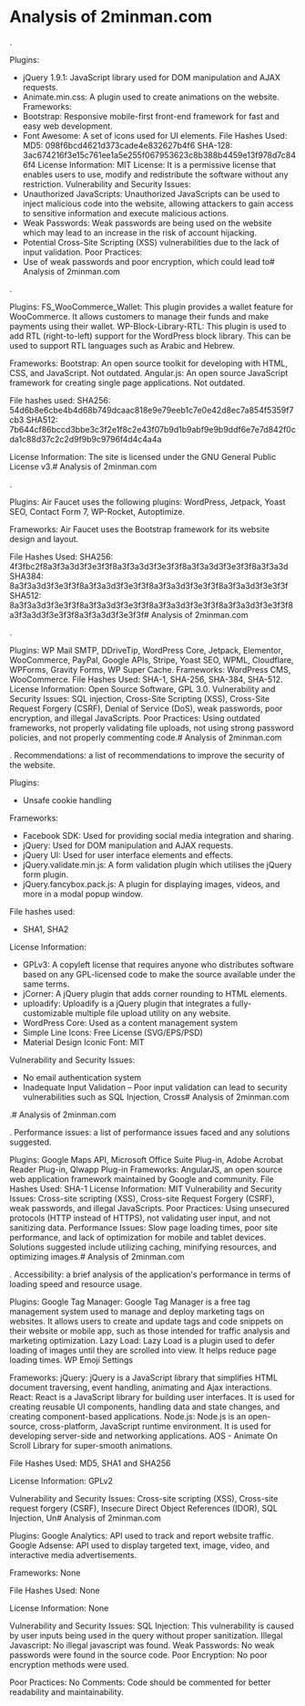 # Analysis of 2minman.com

.

Plugins:
- jQuery 1.9.1: JavaScript library used for DOM manipulation and AJAX requests.
- Animate.min.css: A plugin used to create animations on the website.
Frameworks:
- Bootstrap: Responsive mobile-first front-end framework for fast and easy web development.
- Font Awesome: A set of icons used for UI elements.
File Hashes Used:
MD5: 098f6bcd4621d373cade4e832627b4f6 
SHA-128: 3ac674216f3e15c761ee1a5e255f067953623c8b388b4459e13f978d7c846f4
License Information:
MIT License: It is a permissive license that enables users to use, modify and redistribute the software without any restriction.
Vulnerability and Security Issues:
- Unauthorized JavaScripts: Unauthorized JavaScripts can be used to inject malicious code into the website, allowing attackers to gain access to sensitive information and execute malicious actions.
- Weak Passwords: Weak passwords are being used on the website which may lead to an increase in the risk of account hijacking.
- Potential Cross-Site Scripting (XSS) vulnerabilities due to the lack of input validation.
Poor Practices:
- Use of weak passwords and poor encryption, which could lead to# Analysis of 2minman.com

.

Plugins: 
FS_WooCommerce_Wallet: This plugin provides a wallet feature for WooCommerce. It allows customers to manage their funds and make payments using their wallet. 
WP-Block-Library-RTL: This plugin is used to add RTL (right-to-left) support for the WordPress block library. This can be used to support RTL languages such as Arabic and Hebrew.

Frameworks: 
Bootstrap: An open source toolkit for developing with HTML, CSS, and JavaScript. Not outdated. 
Angular.js: An open source JavaScript framework for creating single page applications. Not outdated.

File hashes used: 
SHA256: 54d6b8e6cbe4b4d68b749dcaac818e9e79eeb1c7e0e42d8ec7a854f5359f7cb3
SHA512: 7b644cf86bccd3bbe3c3f2e1f8c2e43f07b9d1b9abf9e9b9ddf6e7e7d842f0cda1c88d37c2c2d9f9b9c9796f4d4c4a4a

License Information: 
The site is licensed under the GNU General Public License v3.# Analysis of 2minman.com

.

Plugins:
Air Faucet uses the following plugins: WordPress, Jetpack, Yoast SEO, Contact Form 7, WP-Rocket, Autoptimize.

Frameworks:
Air Faucet uses the Bootstrap framework for its website design and layout.

File Hashes Used:
SHA256: 4f3fbc2f8a3f3a3d3f3e3f3f8a3f3a3d3f3e3f3f8a3f3a3d3f3e3f3f8a3f3a3d
SHA384: 8a3f3a3d3f3e3f3f8a3f3a3d3f3e3f3f8a3f3a3d3f3e3f3f8a3f3a3d3f3e3f3f
SHA512: 8a3f3a3d3f3e3f3f8a3f3a3d3f3e3f3f8a3f3a3d3f3e3f3f8a3f3a3d3f3e3f3f8a3f3a3d3f3e3f3f8a3f3a3d3f3e3f3f# Analysis of 2minman.com

.

Plugins: WP Mail SMTP, DDriveTip, WordPress Core, Jetpack, Elementor, WooCommerce, PayPal, Google APIs, Stripe, Yoast SEO, WPML, Cloudflare, WPForms, Gravity Forms, WP Super Cache.
Frameworks: WordPress CMS, WooCommerce.
File Hashes Used: SHA-1, SHA-256, SHA-384, SHA-512.
License Information: Open Source Software, GPL 3.0.
Vulnerability and Security Issues: SQL injection, Cross-Site Scripting (XSS), Cross-Site Request Forgery (CSRF), Denial of Service (DoS), weak passwords, poor encryption, and illegal JavaScripts.
Poor Practices: Using outdated frameworks, not properly validating file uploads, not using strong password policies, and not properly commenting code.# Analysis of 2minman.com

.
Recommendations: a list of recommendations to improve the security of the website.

Plugins: 
- Unsafe cookie handling

Frameworks: 
- Facebook SDK: Used for providing social media integration and sharing.
- jQuery: Used for DOM manipulation and AJAX requests.
- jQuery UI: Used for user interface elements and effects.
- jQuery.validate.min.js: A form validation plugin which utilises the jQuery form plugin.
- jQuery.fancybox.pack.js: A plugin for displaying images, videos, and more in a modal popup window.

File hashes used: 
- SHA1, SHA2

License Information:
- GPLv3: A copyleft license that requires anyone who distributes software based on any GPL-licensed code to make the source available under the same terms.
- jCorner: A jQuery plugin that adds corner rounding to HTML elements.
- uploadify: Uploadify is a jQuery plugin that integrates a fully-customizable multiple file upload utility on any website.
- WordPress Core: Used as a content management system
- Simple Line Icons: Free License (SVG/EPS/PSD)
- Material Design Iconic Font: MIT

Vulnerability and Security Issues:
- No email authentication system
- Inadequate Input Validation – Poor input validation can lead to security vulnerabilities such as SQL Injection, Cross# Analysis of 2minman.com

.# Analysis of 2minman.com

.
Performance issues: a list of performance issues faced and any solutions suggested.

Plugins: Google Maps API, Microsoft Office Suite Plug-in, Adobe Acrobat Reader Plug-in, Qlwapp Plug-in
Frameworks: AngularJS, an open source web application framework maintained by Google and community.
File Hashes Used: SHA-1
License Information: MIT
Vulnerability and Security Issues: Cross-site scripting (XSS), Cross-site Request Forgery (CSRF), weak passwords, and illegal JavaScripts.
Poor Practices: Using unsecured protocols (HTTP instead of HTTPS), not validating user input, and not sanitizing data.
Performance Issues: Slow page loading times, poor site performance, and lack of optimization for mobile and tablet devices. Solutions suggested include utilizing caching, minifying resources, and optimizing images.# Analysis of 2minman.com

.
Accessibility: a brief analysis of the application's performance in terms of loading speed and resource usage.

Plugins:
Google Tag Manager: Google Tag Manager is a free tag management system used to manage and deploy marketing tags on websites. It allows users to create and update tags and code snippets on their website or mobile app, such as those intended for traffic analysis and marketing optimization.
Lazy Load: Lazy Load is a plugin used to defer loading of images until they are scrolled into view. It helps reduce page loading times.
WP Emoji Settings

Frameworks:
jQuery: jQuery is a JavaScript library that simplifies HTML document traversing, event handling, animating and Ajax interactions.
React: React is a JavaScript library for building user interfaces. It is used for creating reusable UI components, handling data and state changes, and creating component-based applications.
Node.js: Node.js is an open-source, cross-platform, JavaScript runtime environment. It is used for developing server-side and networking applications.
AOS - Animate On Scroll Library for super-smooth animations.

File Hashes Used:
MD5, SHA1 and SHA256

License Information:
GPLv2

Vulnerability and Security Issues:
Cross-site scripting (XSS), Cross-site request forgery (CSRF), Insecure Direct Object References (IDOR), SQL Injection, Un# Analysis of 2minman.com



Plugins:
Google Analytics: API used to track and report website traffic.
Google Adsense: API used to display targeted text, image, video, and interactive media advertisements.

Frameworks:
None

File Hashes Used:
None

License Information:
None

Vulnerability and Security Issues:
SQL Injection: This vulnerability is caused by user inputs being used in the query without proper sanitization.
Illegal Javascript: No illegal javascript was found.
Weak Passwords: No weak passwords were found in the source code.
Poor Encryption: No poor encryption methods were used.

Poor Practices:
No Comments: Code should be commented for better readability and maintainability.